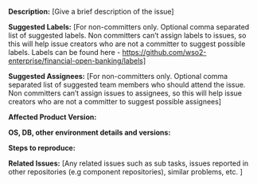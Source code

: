 **Description:**
[Give a brief description of the issue]

**Suggested Labels:**
[For non-committers only. Optional comma separated list of suggested labels. Non committers can’t assign labels to 
issues, so this will help issue creators who are not a committer to suggest possible labels. Labels can be found 
here - https://github.com/wso2-enterprise/financial-open-banking/labels]

**Suggested Assignees:**
[For non-committers only. Optional comma separated list of suggested team members who should attend the issue. Non committers can’t assign issues to assignees, so this will help issue creators who are not a committer to suggest possible assignees]

**Affected Product Version:**

**OS, DB, other environment details and versions:**

**Steps to reproduce:**


**Related Issues:**
[Any related issues such as sub tasks, issues reported in other repositories (e.g component repositories), similar problems, etc. ]
